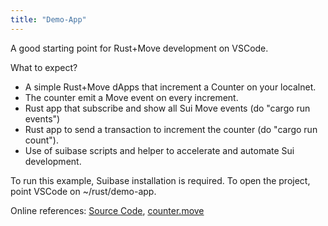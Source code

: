 ```yaml
---
title: "Demo-App"
---
```


A good starting point for Rust+Move development on VSCode.

What to expect?

  * A simple Rust+Move dApps that increment a Counter on your localnet.
  * The counter emit a Move event on every increment.
  * Rust app that subscribe and show all Sui Move events (do "cargo run events")
  * Rust app to send a transaction to increment the counter (do "cargo run count").
  * Use of suibase scripts and helper to accelerate and automate Sui development.

To run this example, Suibase installation is required.
To open the project, point VSCode on ~/rust/demo-app.

Online references: [Source Code](https://github.com/suibase/suibase/tree/main/rust/demo-app), [counter.move](https://github.com/suibase/suibase/tree/main/rust/demo-app/move/sources/counter.move)
